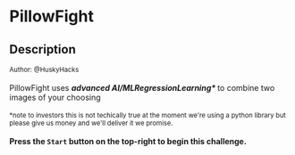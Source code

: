 # PillowFight

## Description

<small>Author: @HuskyHacks</small><br><br>PillowFight uses <i><b>advanced AI/MLRegressionLearning* </i></b> to combine two images of your choosing <br><br>
<small> *note to investors this is not techically true at the moment we're using a python library but please give us money and we'll deliver it we promise. </small> <br><br> <b>Press the <code>Start</code> button on the top-right to begin this challenge.</b>



